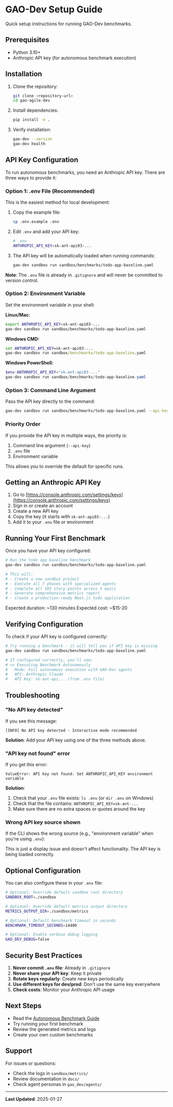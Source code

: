 # GAO-Dev Setup Guide

Quick setup instructions for running GAO-Dev benchmarks.

## Prerequisites

- Python 3.10+
- Anthropic API key (for autonomous benchmark execution)

## Installation

1. Clone the repository:
   ```bash
   git clone <repository-url>
   cd gao-agile-dev
   ```

2. Install dependencies:
   ```bash
   pip install -e .
   ```

3. Verify installation:
   ```bash
   gao-dev --version
   gao-dev health
   ```

## API Key Configuration

To run autonomous benchmarks, you need an Anthropic API key. There are three ways to provide it:

### Option 1: .env File (Recommended)

This is the easiest method for local development:

1. Copy the example file:
   ```bash
   cp .env.example .env
   ```

2. Edit `.env` and add your API key:
   ```bash
   # .env
   ANTHROPIC_API_KEY=sk-ant-api03-...
   ```

3. The API key will be automatically loaded when running commands:
   ```bash
   gao-dev sandbox run sandbox/benchmarks/todo-app-baseline.yaml
   ```

**Note**: The `.env` file is already in `.gitignore` and will never be committed to version control.

### Option 2: Environment Variable

Set the environment variable in your shell:

**Linux/Mac:**
```bash
export ANTHROPIC_API_KEY=sk-ant-api03-...
gao-dev sandbox run sandbox/benchmarks/todo-app-baseline.yaml
```

**Windows CMD:**
```cmd
set ANTHROPIC_API_KEY=sk-ant-api03-...
gao-dev sandbox run sandbox/benchmarks/todo-app-baseline.yaml
```

**Windows PowerShell:**
```powershell
$env:ANTHROPIC_API_KEY="sk-ant-api03-..."
gao-dev sandbox run sandbox/benchmarks/todo-app-baseline.yaml
```

### Option 3: Command Line Argument

Pass the API key directly to the command:

```bash
gao-dev sandbox run sandbox/benchmarks/todo-app-baseline.yaml --api-key sk-ant-api03-...
```

### Priority Order

If you provide the API key in multiple ways, the priority is:
1. Command line argument (`--api-key`)
2. `.env` file
3. Environment variable

This allows you to override the default for specific runs.

## Getting an Anthropic API Key

1. Go to [https://console.anthropic.com/settings/keys](https://console.anthropic.com/settings/keys)
2. Sign in or create an account
3. Create a new API key
4. Copy the key (it starts with `sk-ant-api03-...`)
5. Add it to your `.env` file or environment

## Running Your First Benchmark

Once you have your API key configured:

```bash
# Run the todo app baseline benchmark
gao-dev sandbox run sandbox/benchmarks/todo-app-baseline.yaml

# This will:
# - Create a new sandbox project
# - Execute all 7 phases with specialized agents
# - Complete all 103 story points across 5 epics
# - Generate comprehensive metrics report
# - Create a production-ready Next.js todo application
```

Expected duration: ~130 minutes
Expected cost: ~$15-20

## Verifying Configuration

To check if your API key is configured correctly:

```bash
# Try running a benchmark - it will tell you if API key is missing
gao-dev sandbox run sandbox/benchmarks/todo-app-baseline.yaml

# If configured correctly, you'll see:
# >> Executing Benchmark Autonomously
#   Mode: Full autonomous execution with GAO-Dev agents
#   API: Anthropic Claude
#   API Key: sk-ant-api... (from .env file)
```

## Troubleshooting

### "No API key detected"

If you see this message:
```
[INFO] No API key detected - Interactive mode recommended
```

**Solution**: Add your API key using one of the three methods above.

### "API key not found" error

If you get this error:
```
ValueError: API key not found. Set ANTHROPIC_API_KEY environment variable
```

**Solution**:
1. Check that your `.env` file exists: `ls .env` (or `dir .env` on Windows)
2. Check that the file contains: `ANTHROPIC_API_KEY=sk-ant-...`
3. Make sure there are no extra spaces or quotes around the key

### Wrong API key source shown

If the CLI shows the wrong source (e.g., "environment variable" when you're using `.env`):

This is just a display issue and doesn't affect functionality. The API key is being loaded correctly.

## Optional Configuration

You can also configure these in your `.env` file:

```bash
# Optional: Override default sandbox root directory
SANDBOX_ROOT=./sandbox

# Optional: Override default metrics output directory
METRICS_OUTPUT_DIR=./sandbox/metrics

# Optional: Default benchmark timeout in seconds
BENCHMARK_TIMEOUT_SECONDS=14400

# Optional: Enable verbose debug logging
GAO_DEV_DEBUG=false
```

## Security Best Practices

1. **Never commit `.env` file**: Already in `.gitignore`
2. **Never share your API key**: Keep it private
3. **Rotate keys regularly**: Create new keys periodically
4. **Use different keys for dev/prod**: Don't use the same key everywhere
5. **Check costs**: Monitor your Anthropic API usage

## Next Steps

- Read the [Autonomous Benchmark Guide](./sandbox-autonomous-benchmark-guide.md)
- Try running your first benchmark
- Review the generated metrics and logs
- Create your own custom benchmarks

## Support

For issues or questions:
- Check the logs in `sandbox/metrics/`
- Review documentation in `docs/`
- Check agent personas in `gao_dev/agents/`

---

**Last Updated**: 2025-01-27
